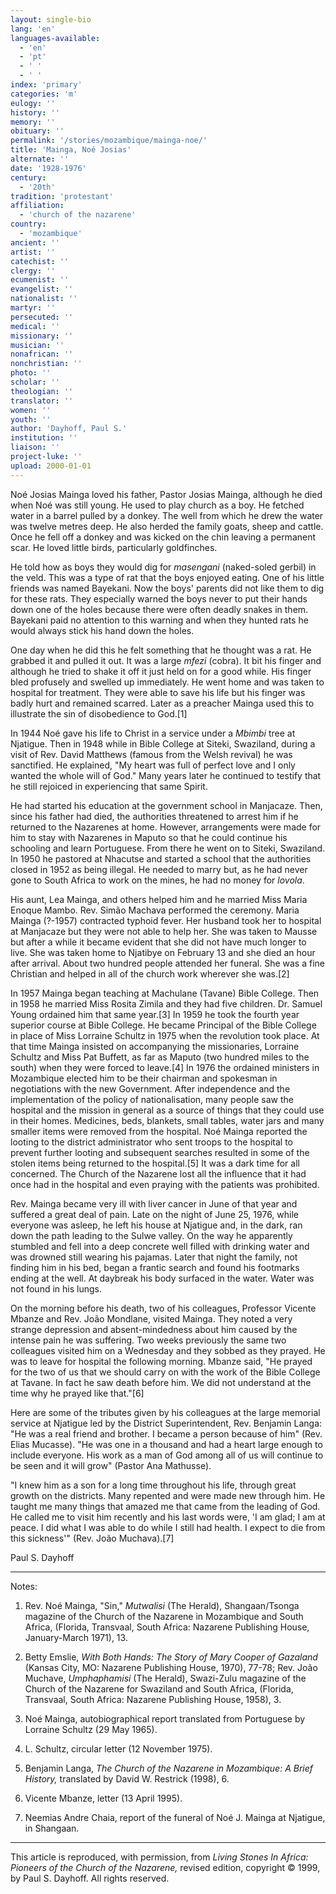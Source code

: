 ```yaml
---
layout: single-bio
lang: 'en'
languages-available:
  - 'en'
  - 'pt'
  - ' '
  - ' '
index: 'primary'
categories: 'm'
eulogy: ''
history: ''
memory: ''
obituary: ''
permalink: '/stories/mozambique/mainga-noe/'
title: 'Mainga, Noé Josias'
alternate: ''
date: '1928-1976'
century:
  - '20th'
tradition: 'protestant'
affiliation:
  - 'church of the nazarene'
country:
  - 'mozambique'
ancient: ''
artist: ''
catechist: ''
clergy: ''
ecumenist: ''
evangelist: ''
nationalist: ''
martyr: ''
persecuted: ''
medical: ''
missionary: ''
musician: ''
nonafrican: ''
nonchristian: ''
photo: ''
scholar: ''
theologian: ''
translator: ''
women: ''
youth: ''
author: 'Dayhoff, Paul S.'
institution: ''
liaison: ''
project-luke: ''
upload: 2000-01-01
---
```



Noé Josias Mainga loved his father, Pastor Josias Mainga, although he died when Noé was still young. He used to play church as a boy. He fetched water in a barrel pulled by a donkey. The well from which he drew the water was twelve metres deep. He also herded the family goats, sheep and cattle. Once he fell off a donkey and was kicked on the chin leaving a permanent scar. He loved little birds, particularly goldfinches.

He told how as boys they would dig for *masengani* (naked-soled gerbil) in the veld. This was a type of rat that the boys enjoyed eating. One of his little friends was named Bayekani. Now the boys' parents did not like them to dig for these rats. They especially warned the boys never to put their hands down one of the holes because there were often deadly snakes in them. Bayekani paid no attention to this warning and when they hunted rats he would always stick his hand down the holes.

One day when he did this he felt something that he thought was a rat. He grabbed it and pulled it out. It was a large *mfezi* (cobra). It bit his finger and although he tried to shake it off it just held on for a good while. His finger bled profusely and swelled up immediately. He went home and was taken to hospital for treatment. They were able to save his life but his finger was badly hurt and remained scarred. Later as a preacher Mainga used this to illustrate the sin of disobedience to God.[1]

In 1944 Noé gave his life to Christ in a service under a *Mbimbi* tree at Njatigue.  Then in 1948 while in Bible College at Siteki, Swaziland, during a visit of Rev. David Matthews (famous from the Welsh revival) he was sanctified. He explained, "My heart was full of perfect love and I only wanted the whole will of God." Many years later he continued to testify that he still rejoiced in experiencing that same Spirit.

He had started his education at the government school in Manjacaze. Then, since his father had died, the authorities threatened to arrest him if he returned to the Nazarenes at home. However, arrangements were made for him to stay with Nazarenes in Maputo so that he could continue his schooling and learn Portuguese. From there he went on to Siteki, Swaziland. In 1950 he pastored at Nhacutse and started a school that the authorities closed in 1952 as being illegal. He needed to marry but, as he had never gone to South Africa to work on the mines, he had no money for *lovola*.

His aunt, Lea Mainga, and others helped him and he married Miss Maria Enoque Mambo. Rev. Simão Machava performed the ceremony. Maria Mainga (?-1957) contracted typhoid fever. Her husband took her to hospital at Manjacaze but they were not able to help her. She was taken to Mausse but after a while it became evident that she did not have much longer to live. She was taken home to Njatibye on February 13 and she died an hour after arrival. About two hundred people attended her funeral. She was a fine Christian and helped in all of the church work wherever she was.[2]

In 1957 Mainga began teaching at Machulane (Tavane) Bible College. Then in 1958 he married Miss Rosita Zimila and they had five children. Dr. Samuel Young ordained him that same year.[3]  In 1959 he took the fourth year superior course at Bible College. He became Principal of the Bible College in place of Miss Lorraine Schultz in 1975 when the revolution took place. At that time Mainga insisted on accompanying the missionaries, Lorraine Schultz and Miss Pat Buffett, as far as Maputo (two hundred miles to the south) when they were forced to leave.[4]  In 1976 the ordained ministers in Mozambique elected him to be their chairman and spokesman in negotiations with the new Government. After independence and the implementation of the policy of nationalisation, many people saw the hospital and the mission in general as a source of things that they could use in their homes. Medicines, beds, blankets, small tables, water jars and many smaller items were removed from the hospital. Noé Mainga reported the looting to the district administrator who sent troops to the hospital to prevent further looting and subsequent searches resulted in some of the stolen items being returned to the hospital.[5]  It was a dark time for all concerned. The Church of the Nazarene lost all the influence that it had once had in the hospital and even praying with the patients was prohibited.

Rev. Mainga became very ill with liver cancer in June of that year and suffered a great deal of pain. Late on the night of June 25, 1976, while everyone was asleep, he left his house at Njatigue and, in the dark, ran down the path leading to the Sulwe valley. On the way he apparently stumbled and fell into a deep concrete well filled with drinking water and was drowned still wearing his pajamas. Later that night the family, not finding him in his bed, began a frantic search and found his footmarks ending at the well. At daybreak his body surfaced in the water. Water was not found in his lungs.

On the morning before his death, two of his colleagues, Professor Vicente Mbanze and Rev. João Mondlane, visited Mainga. They noted a very strange depression and absent-mindedness about him caused by the intense pain he was suffering. Two weeks previously the same two colleagues visited him on a Wednesday and they sobbed as they prayed. He was to leave for hospital the following morning. Mbanze said, "He prayed for the two of us that we should carry on with the work of the Bible College at Tavane. In fact he saw death before him. We did not understand at the time why he prayed like that."[6]

Here are some of the tributes given by his colleagues at the large memorial service at Njatigue led by the District Superintendent, Rev. Benjamin Langa: "He was a real friend and brother. I became a person because of him" (Rev. Elias Mucasse). "He was one in a thousand and had a heart large enough to include everyone. His work as a man of God among all of us will continue to be seen and it will grow" (Pastor Ana Mathusse).

"I knew him as a son for a long time throughout his life, through great growth on the districts. Many repented and were made new through him. He taught me many things that amazed me that came from the leading of God. He called me to visit him recently and his last words were, 'I am glad; I am at peace. I did what I was able to do while I still had health. I expect to die from this sickness'" (Rev. João Muchava).[7]

Paul S. Dayhoff

---

Notes:

1. Rev. No&eacute; Mainga, "Sin," *Mutwalisi* (The Herald), Shangaan/Tsonga magazine of the Church of the Nazarene in Mozambique and South Africa, (Florida, Transvaal, South Africa: Nazarene Publishing House, January-March 1971), 13.

2. Betty Emslie, *With Both Hands: The Story of Mary Cooper of Gazaland* (Kansas City, MO: Nazarene Publishing House, 1970), 77-78; Rev. Jo&atilde;o Muchave, *Umphaphamisi* (The Herald), Swazi-Zulu magazine of the Church of the Nazarene for Swaziland and South Africa, (Florida, Transvaal, South Africa: Nazarene Publishing House, 1958), 3.

3. No&eacute; Mainga, autobiographical report translated from Portuguese by Lorraine Schultz (29 May 1965).

4. L. Schultz, circular letter (12 November 1975).

5. Benjamin Langa, *The Church of the Nazarene in Mozambique: A Brief History,* translated by David W. Restrick (1998), 6.

6. Vicente Mbanze, letter (13 April 1995).

7. Neemias Andre Chaia, report of the funeral of No&eacute; J. Mainga at Njatigue, in Shangaan.

---

This article is reproduced, with permission, from *Living Stones In Africa: Pioneers of the Church of the Nazarene,* revised edition, copyright &copy; 1999, by Paul S. Dayhoff.  All rights reserved.